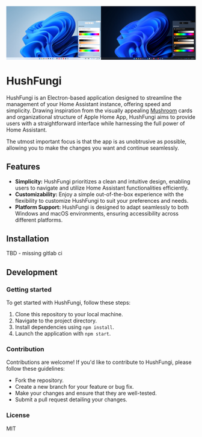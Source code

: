 <img style="width: 50%; float: left" src="screenshots/light.png">
<img style="width: 50%; float: left" src="screenshots/dark.png">

<div style="clear: left"></div>

# HushFungi

HushFungi is an Electron-based application designed to streamline the management of your Home Assistant instance, offering speed and simplicity. Drawing inspiration from the visually appealing [Mushroom](https://github.com/piitaya/lovelace-mushroom) cards and organizational structure of Apple Home App, HushFungi aims to provide users with a straightforward interface while harnessing the full power of Home Assistant.

The utmost important focus is that the app is as unobtrusive as possible, allowing you to make the changes you want and continue seamlessly.

## Features

- **Simplicity:** HushFungi prioritizes a clean and intuitive design, enabling users to navigate and utilize Home Assistant functionalities efficiently.
- **Customizability:** Enjoy a simple out-of-the-box experience with the flexibility to customize HushFungi to suit your preferences and needs.
- **Platform Support:** HushFungi is designed to adapt seamlessly to both Windows and macOS environments, ensuring accessibility across different platforms.

## Installation

TBD - missing gitlab ci

## Development

### Getting started

To get started with HushFungi, follow these steps:

1. Clone this repository to your local machine.
2. Navigate to the project directory.
3. Install dependencies using `npm install`.
4. Launch the application with `npm start`.

### Contribution

Contributions are welcome! If you'd like to contribute to HushFungi, please follow these guidelines:

- Fork the repository.
- Create a new branch for your feature or bug fix.
- Make your changes and ensure that they are well-tested.
- Submit a pull request detailing your changes.

### License

MIT
